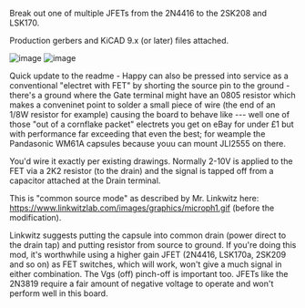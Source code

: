 Break out one of multiple JFETs from the 2N4416 to the 2SK208 and LSK170.

Production gerbers and KiCAD 9.x (or later) files attached. 

![image](https://github.com/user-attachments/assets/6ca5398a-6c80-417e-936c-5a5df1fa58a4)
![image](https://github.com/user-attachments/assets/837431be-d6cc-4f81-910f-0d1f8e1b941b)

Quick update to the readme - Happy can also be pressed into service as a conventional "electret with FET" by shorting the source pin to the ground - there's a ground where the Gate terminal might have an 0805 resistor which makes a conveninet point to solder a small piece of wire (the end of an 1/8W resistor for example) causing the board to behave like --- well one of those "out of a cornflake packet" electrets you get on eBay for under £1 but with performance far exceeding that even the best; for weample the Pandasonic WM61A capsules because youu can mount JLI2555 on there.

You'd wire it exactly per existing drawings. Normally 2-10V is applied to the FET via a 2K2 resistor (to the drain) and the signal is tapped off from a capacitor attached at the Drain terminal.

This is "common source mode" as described by Mr. Linkwitz here: https://www.linkwitzlab.com/images/graphics/microph1.gif (before the modification).

Linkwitz suggests putting the capsule into common drain (power direct to the drain tap) and putting resistor from source to ground. If you're doing this mod, it's worthwhile using a higher gain JFET (2N4416, LSK170a, 2SK209 and so on) as  FET switches, which will work, won't give a much signal in either combination. The Vgs (off) pinch-off is important too. JFETs like the 2N3819 require a fair amount of negative voltage to operate and won't perform well in this board.
